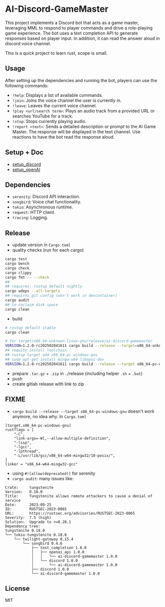 # AI-Discord-GameMaster

This project implements a Discord bot that acts as a game master, leveraging MML to respond to player commands and drive a role-playing game experience. The bot uses a text completion API to generate responses based on player input. In addition, it can read the answer aloud in discord voice channel.

This is a quick project to learn rust, scope is small.

## Usage

After setting up the dependencies and running the bot, players can use the following commands:

* `!help`: Displays a list of available commands.
* `!join`: Joins the voice channel the user is currently in.
* `!leave`: Leaves the current voice channel.
* `!play <url/search term>`: Plays an audio track from a provided URL or searches YouTube for a track.
* `!stop`: Stops currently playing audio.
* `!report <text>`: Sends a detailed description or prompt to the AI Game Master.  The response will be displayed in the text channel.  Use reactions to have the bot read the response aloud.

## Setup + Doc 

- [setup_discord](docs/setup_discord.md)
- [setup_openAI](docs/setup_openAI.md)

## Dependencies

* `serenity`: Discord API interaction.
* `songbird`: Voice chat functionality.
* `tokio`: Asynchronous runtime.
* `reqwest`: HTTP client.
* `tracing`: Logging.

## Release

- update version in `Cargo.toml`
- quality checks (run for each cargo)
```bash
cargo test
cargo bench
cargo check
cargo clippy
cargo fmt -- --check
##
## requires: rustup default nightly 
cargo udeps --all-targets
## requires git config (won't work in devcontainer)
cargo audit
## to reclaim disk space
cargo clean
```
- build
```bash
# rustup default stable 
cargo clean

# for target/x86_64-unknown-linux-gnu/release/ai-discord-gamemaster
VERSION=1.2.0-rc202502041611 cargo build --release --target=x86_64-unknown-linux-gnu
## requite install toolchain
## rustup target add x86_64-pc-windows-gnu
## sudo apt-get install mingw-w64 libopus-dev
VERSION=1.2.0-rc202502041611 cargo build --release --target x86_64-pc-windows-gnu
```
- prepare `.tar.gz` + `.zip` in ../release (including helper `.sh` + `.bat`)
- push
- create gitlab release with link to zip

## FIXME
- `cargo build --release --target x86_64-pc-windows-gnu` doesn't work anymore, no idea why. In `Cargo.toml`
```
[target.x86_64-pc-windows-gnu]
rustflags = [
    "-C",
    "link-args=-Wl,--allow-multiple-definition",
    "-lssp",
    "-lgcc",
    "-lpthread",
    "-L/usr/lib/gcc/x86_64-w64-mingw32/10-posix/",
]
linker = "x86_64-w64-mingw32-gcc"
```
- using `#![allow(deprecated)]` for serenity
- `cargo audit`: many issues like:
```
Crate:     tungstenite
Version:   0.18.0
Title:     Tungstenite allows remote attackers to cause a denial of service
Date:      2023-09-25
ID:        RUSTSEC-2023-0065
URL:       https://rustsec.org/advisories/RUSTSEC-2023-0065
Severity:  7.5 (high)
Solution:  Upgrade to >=0.20.1
Dependency tree:
tungstenite 0.18.0
└── tokio-tungstenite 0.18.0
    └── twilight-gateway 0.15.4
        └── songbird 0.4.6
            ├── text_completion 1.0.0
            │   ├── openai_api 1.0.0
            │   │   └── ai-discord-gamemaster 1.0.0
            │   └── discord 1.0.0
            │       └── ai-discord-gamemaster 1.0.0
            ├── discord 1.0.0
            └── ai-discord-gamemaster 1.0.0
```

## License

MIT
